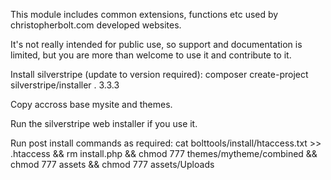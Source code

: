 This module includes common extensions, functions etc used by christopherbolt.com developed websites.

It's not really intended for public use, so support and documentation is limited, but you are more than welcome to use it and contribute to it.

Install silverstripe (update to version required):
composer create-project silverstripe/installer . 3.3.3

Copy accross base mysite and themes.

Run the silverstripe web installer if you use it.

Run post install commands as required:
cat bolttools/install/htaccess.txt >> .htaccess && rm install.php && chmod 777 themes/mytheme/combined && chmod 777 assets && chmod 777 assets/Uploads
